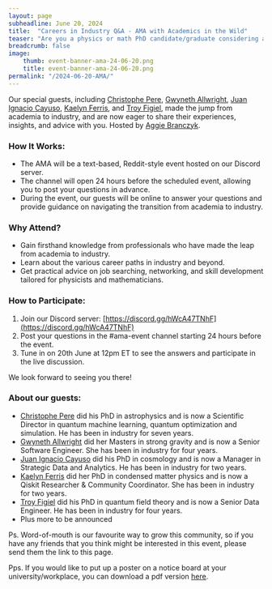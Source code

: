 ```yaml
---
layout: page
subheadline: June 20, 2024
title:  "Careers in Industry Q&A - AMA with Academics in the Wild"
teaser: "Are you a physics or math PhD candidate/graduate considering a career outside academia? Join us for this AMA (Ask Me Anything) hosted by Academics in the Wild."
breadcrumb: false
image:
    thumb: event-banner-ama-24-06-20.png
    title: event-banner-ama-24-06-20.png
permalink: "/2024-06-20-AMA/"
---
```

Our special guests, including [Christophe Pere](https://www.linkedin.com/in/phdchristophepere/), [Gwyneth Allwright](https://www.linkedin.com/in/gwynethallwright/), [Juan Ignacio Cayuso](https://www.linkedin.com/in/juan-ignacio-cayuso-2565a9206/), [Kaelyn Ferris](https://www.linkedin.com/in/kaelyn-ferris/), and [Troy Figiel](https://www.linkedin.com/in/troyfigiel/), made the jump from academia to industry, and are now eager to share their experiences, insights, and advice with you. Hosted by [Aggie Branczyk](https://www.linkedin.com/in/agata-branczyk/).

### How It Works:

- The AMA will be a text-based, Reddit-style event hosted on our Discord server.
- The channel will open 24 hours before the scheduled event, allowing you to post your questions in advance.
- During the event, our guests will be online to answer your questions and provide guidance on navigating the transition from academia to industry.

### Why Attend?

- Gain firsthand knowledge from professionals who have made the leap from academia to industry.
- Learn about the various career paths in industry and beyond.
- Get practical advice on job searching, networking, and skill development tailored for physicists and mathematicians.

### How to Participate:

1. Join our Discord server: [https://discord.gg/hWcA47TNhF](https://discord.gg/hWcA47TNhF)
2. Post your questions in the #ama-event channel starting 24 hours before the event.
3. Tune in on 20th June at 12pm ET to see the answers and participate in the live discussion.

We look forward to seeing you there!

### About our guests:

- [Christophe Pere](https://www.linkedin.com/in/phdchristophepere/) did his PhD in astrophysics and is now a Scientific Director in quantum machine learning, quantum optimization and simulation. He has been in industry for seven years.
- [Gwyneth Allwright](https://www.linkedin.com/in/gwynethallwright/) did her Masters in strong gravity and is now a Senior Software Engineer. She has been in industry for four years.
- [Juan Ignacio Cayuso](https://www.linkedin.com/in/juan-ignacio-cayuso-2565a9206/) did his PhD in cosmology and is now a Manager in Strategic Data and Analytics. He has been in industry for two years.
- [Kaelyn Ferris](https://www.linkedin.com/in/kaelyn-ferris/) did her PhD in condensed matter physics and is now a Qiskit Researcher & Community Coordinator. She has been in industry for two years.
- [Troy Figiel](https://www.linkedin.com/in/troyfigiel/) did his PhD in quantum field theory and is now a Senior Data Engineer. He has been in industry for four years.
- Plus more to be announced

Ps. Word-of-mouth is our favourite way to grow this community, so if you have any friends that you think might be interested in this event, please send them the link to this page.

Pps. If you would like to put up a poster on a notice board at your university/workplace, you can download a pdf version [here](https://academicsinthewild.com/events/ama-event-24-06-20-poster.pdf).